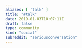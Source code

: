 ```yaml
---
aliases: [ 'talk' ]
title: "#talk"
date: 2019-01-03T10:07:11Z
draft: false
type: community
kind: "social"
subreddit: "seriousconversation"
---
```

